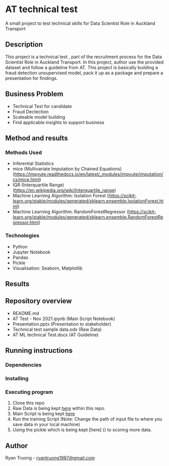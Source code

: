 # AT technical test

A small project to test technical skills for Data Scientist Role in Auckland Transport

## Description

This project is a technical test , part of the recruitment process for the Data Scientist Role in Auckland Transport. In this project, author use the provided dataset and follow a guideline from AT. This project is basically building a fraud detection unsupervised model, pack it up as a package and prepare a presentation for findings. 

## Business Problem

* Technical Test for candidate
* Fraud Dectection
* Scaleable model building
* Find applicable insights to support business 

## Method and results

### Methods Used
* Inferential Statistics
* mice (Multivariate Imputation by Chained Equations) (https://impyute.readthedocs.io/en/latest/_modules/impyute/imputation/cs/mice.html)
* IQR (Interquartile Range) (https://en.wikipedia.org/wiki/Interquartile_range)
* Machine Learning Algorithm: Isolation Forest (https://scikit-learn.org/stable/modules/generated/sklearn.ensemble.IsolationForest.html)
* Machine Learning Algorithm: RandomForestRegressor (https://scikit-learn.org/stable/modules/generated/sklearn.ensemble.RandomForestRegressor.html)

### Technologies
* Python
* Jupyter Notebook
* Pandas
* Pickle
* Visualisation: Seaborn, Matplotlib

## Results


## Repository overview

* README.md
* AT Test - Nov 2021.ipynb  (Main Script Notebook)
* Presentation.pptx (Presentation to stakeholder)
* Technical test sample data.ods (Raw Data)
* AT ML technical Test.docx (AT Guideline)



## Running instructions

### Dependencies

### Installing

### Executing program
1. Clone this repo
2. Raw Data is being kept [here](https://github.com/tdongnguyen/AT-Test/blob/f9ab9cd6fe7d766d94e3a3c713cabbc51c12e58b/Technical%20test%20sample%20data.ods) within this repo.
3. Main Script is being kept [here](https://github.com/tdongnguyen/AT-Test/blob/f9ab9cd6fe7d766d94e3a3c713cabbc51c12e58b/AT%20Test%20-%20Nov%202021.ipynb)
4. Run the training Script (Note: Change the path of input file to where you save data in your local machine)
5. Using the pickle which is being kept [here] () to scoring more data. 

## Author
Ryan Truong - ryantruong1987@gmail.com




